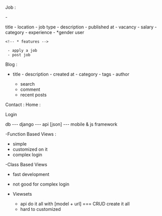 Job :

<!-- * general --> -

title - location - job type - description - published at - vacancy - salary - category - experience - \*gender user

    <!-- * features -->

     - apply a job
     - post job

Blog :

 <!-- * general  -->

- title - description - created at - category - tags - author

   <!-- * features  -->

  - search
  - comment
  - recent posts

Contact :
Home :

Login

<!-- rest framework  -->

db --- django --- api [json] --- mobile & js framework

<!-- types of views  -->

-Function Based Views :

- simple
- customized on it
- complex login

-Class Based Views

- fast development
- not good for complex login

- Viewsets

  - api do it all with [model + url] === CRUD create it all
  - hard to customized
